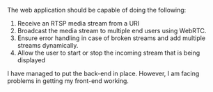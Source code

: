 The web application should be capable of doing the following:
1. Receive an RTSP media stream from a URI
2. Broadcast the media stream to multiple end users using WebRTC.
3. Ensure error handling in case of broken streams and add multiple streams
dynamically.
4. Allow the user to start or stop the incoming stream that is being displayed

I have managed to put the back-end in place. However, I am facing problems in getting my front-end working.
